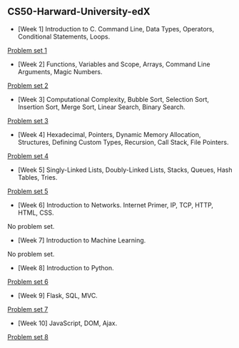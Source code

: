 ## CS50-Harward-University-edX


  * [Week 1] Introduction to C. Command Line, Data Types, Operators, Conditional Statements, Loops. 

[Problem set 1](/Computer-Science-50-Harward-University-edX/pset1) 

  * [Week 2] Functions, Variables and Scope, Arrays, Command Line Arguments, Magic Numbers. 

[Problem set 2](/Computer-Science-50-Harward-University-edX/pset2) 

  * [Week 3] Computational Complexity, Bubble Sort, Selection Sort, Insertion Sort, Merge Sort, Linear Search, Binary Search. 

[Problem set 3](/Computer-Science-50-Harward-University-edX/pset3) 
  
  * [Week 4] Hexadecimal, Pointers, Dynamic Memory Allocation, Structures, Defining Custom Types, Recursion, Call Stack, File Pointers. 

[Problem set 4](/Computer-Science-50-Harward-University-edX/pset4) 
  
  * [Week 5] Singly-Linked Lists, Doubly-Linked Lists, Stacks, Queues, Hash Tables, Tries. 

[Problem set 5](/Computer-Science-50-Harward-University-edX/pset5) 

  * [Week 6] Introduction to Networks. Internet Primer, IP, TCP, HTTP, HTML, CSS. 

No problem set.
  
  * [Week 7] Introduction to Machine Learning. 

No problem set.

  * [Week 8] Introduction to Python. 

[Problem set 6](/Computer-Science-50-Harward-University-edX/pset6)

  * [Week 9] Flask, SQL, MVC. 

[Problem set 7](/Computer-Science-50-Harward-University-edX/pset7) 
  
  * [Week 10] JavaScript, DOM, Ajax. 

[Problem set 8](/Computer-Science-50-Harward-University-edX/pset8) 
